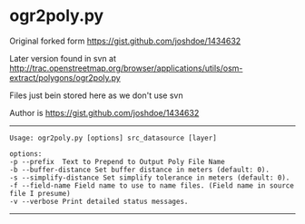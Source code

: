 

ogr2poly.py
===========

Original forked form https://gist.github.com/joshdoe/1434632

Later version found in svn at http://trac.openstreetmap.org/browser/applications/utils/osm-extract/polygons/ogr2poly.py


Files just bein stored here as we don't use svn

Author is https://gist.github.com/joshdoe/1434632

-----

```
Usage: ogr2poly.py [options] src_datasource [layer]

options:
-p --prefix  Text to Prepend to Output Poly File Name
-b --buffer-distance Set buffer distance in meters (default: 0).
-s --simplify-distance Set simplify tolerance in meters (default: 0).
-f --field-name Field name to use to name files. (Field name in source file I presume)
-v --verbose Print detailed status messages.
```

------

